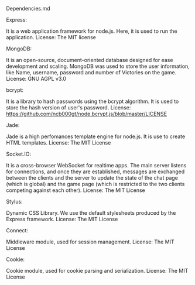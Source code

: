 Dependencies.md

Express:

It is a web application framework for node.js. 
Here, it is used to run the application.
License: The MIT license 

MongoDB:

It is an open-source, document-oriented database designed for ease development and scaling.
MongoDB was used to store the user information, like Name, username, password and number of Victories on the game.
License: GNU AGPL v3.0

bcrypt:

It is a library to hash passwords using the bcrypt algorithm.
It is used to store the hash version of user's password.
License: https://github.com/ncb000gt/node.bcrypt.js/blob/master/LICENSE

Jade:

Jade is a high perfomances template engine for node.js.
It is use to create HTML templates.
License: The MIT License

Socket.IO:

It is a cross-browser WebSocket for realtime apps.
The main server listens for connections, and once they are established, messages are exchanged between the clients and the server to update the state of the chat page (which is global) and the game page (which is restricted to the two clients competing against each other).
License: The MIT License 

Stylus: 

Dynamic CSS Library. We use the default stylesheets produced by the Express framework.
License: The MIT License

Connect: 

Middleware module, used for session management.
License: The MIT License

Cookie:

Cookie module, used for cookie parsing and serialization.
License: The MIT License
